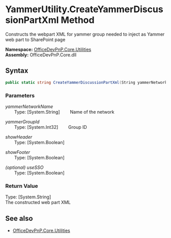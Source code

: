 # YammerUtility.CreateYammerDiscussionPartXml Method  
Constructs the webpart XML for yammer group needed to inject as Yammer web part to SharePoint page  

**Namespace:** [OfficeDevPnP.Core.Utilities](OfficeDevPnP.Core.Utilities.md)  
**Assembly:** OfficeDevPnP.Core.dll  
## Syntax
```C#
public static string CreateYammerDiscussionPartXml(String yammerNetworkName,Int32 yammerGroupId,Boolean showHeader,Boolean showFooter,Boolean useSSO)
```
### Parameters
*yammerNetworkName*  
&emsp;&emsp;Type: [System.String] 
&emsp;&emsp;Name of the network  
  
*yammerGroupId*  
&emsp;&emsp;Type: [System.Int32] 
&emsp;&emsp;Group ID  
  
*showHeader*  
&emsp;&emsp;Type: [System.Boolean] 
&emsp;&emsp;  
  
*showFooter*  
&emsp;&emsp;Type: [System.Boolean] 
&emsp;&emsp;  
  
*(optional) useSSO*  
&emsp;&emsp;Type: [System.Boolean] 
&emsp;&emsp;  
  
### Return Value
Type: [System.String]  
The constructed web part XML

## See also
- [OfficeDevPnP.Core.Utilities](OfficeDevPnP.Core.Utilities.md)
